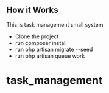 ## How it Works

This is task management small system
- Clone the project
- run composer install
- run php artisan migrate --seed
- run php artisan queue work
# task_management
